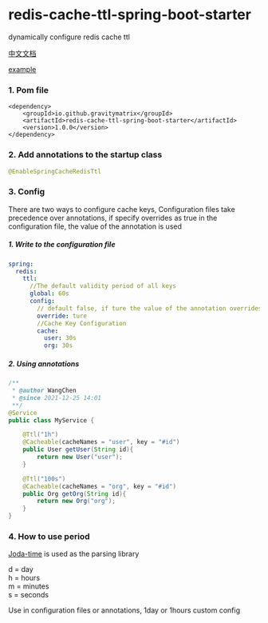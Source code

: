 # redis-cache-ttl-spring-boot-starter

dynamically configure redis cache ttl

[中文文档](https://github.com/GravityMatrix/redis-cache-ttl-spring-boot-starter/blob/main/README-CN.md)

[example](https://github.com/GravityMatrix/redis-cache-ttl-spring-boot-starter/tree/main/redis-cache-ttl-example/src/main/java/com/github/example)

### 1. Pom file
```
<dependency>
    <groupId>io.github.gravitymatrix</groupId>
    <artifactId>redis-cache-ttl-spring-boot-starter</artifactId>
    <version>1.0.0</version>
</dependency>
```

### 2. Add annotations to the startup class
```java
@EnableSpringCacheRedisTtl
```

### 3. Config
There are two ways to configure cache keys, 
Configuration files take precedence over annotations,
if specify overrides as true in the configuration file, the value of the annotation is used

##### 1. Write to the configuration file

```yaml
spring:
  redis:
    ttl:
      //The default validity period of all keys
      global: 60s
      config:
        // default false, if ture the value of the annotation overrides the current value
        override: ture
        //Cache Key Configuration
        cache:
          user: 30s
          org: 30s

```

##### 2. Using annotations

```java
/**
 * @author WangChen
 * @since 2021-12-25 14:01
 **/
@Service
public class MyService {

    @Ttl("1h")
    @Cacheable(cacheNames = "user", key = "#id")
    public User getUser(String id){
        return new User("user");
    }

    @Ttl("100s")
    @Cacheable(cacheNames = "org", key = "#id")
    public Org getOrg(String id){
        return new Org("org");
    }
}
```

### 4. How to use period
[Joda-time](https://github.com/JodaOrg/joda-time) is used as the parsing library

d = day  
h = hours  
m = minutes  
s = seconds  

Use in configuration files or annotations, 1day or 1hours custom config


